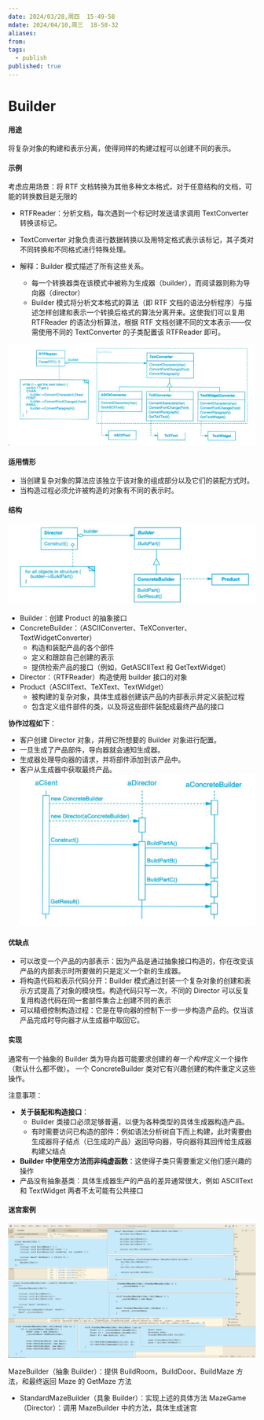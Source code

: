 ```yaml
---
date: 2024/03/28,周四  15-49-58
mdate: 2024/04/10,周三  18-58-32
aliases: 
from: 
tags:
  - publish
published: true
---
```



# Builder

#### 用途
将复杂对象的构建和表示分离，使得同样的构建过程可以创建不同的表示。

#### 示例
考虑应用场景：将 RTF 文档转换为其他多种文本格式，对于任意结构的文档，可能的转换数目是无限的

- RTFReader：分析文档，每次遇到一个标记时发送请求调用 TextConverter 转换该标记。
- TextConverter 对象负责进行数据转换以及用特定格式表示该标记，其子类对不同转换和不同格式进行特殊处理。

- 解释：Builder 模式描述了所有这些关系。
	- 每一个转换器类在该模式中被称为生成器（builder），而阅读器则称为导向器（director）
	- Builder 模式将分析文本格式的算法（即 RTF 文档的语法分析程序）与描述怎样创建和表示一个转换后格式的算法分离开来。这使我们可以复用 RTFReader 的语法分析算法，根据 RTF 文档创建不同的文本表示——仅需使用不同的 TextConverter 的子类配置该 RTFReader 即可。

![](./assets/3.2-Builder-%E7%94%9F%E6%88%90%E5%99%A8%E6%A8%A1%E5%BC%8F-%E5%88%9B%E5%BB%BA%E5%9E%8B%E6%A8%A1%E5%BC%8F/image-2023-09-24_15-03-46-060.png)


#### 适用情形

- 当创建复杂对象的算法应该独立于该对象的组成部分以及它们的装配方式时。
- 当构造过程必须允许被构造的对象有不同的表示时。

#### 结构

![](./assets/3.2-Builder-%E7%94%9F%E6%88%90%E5%99%A8%E6%A8%A1%E5%BC%8F-%E5%88%9B%E5%BB%BA%E5%9E%8B%E6%A8%A1%E5%BC%8F/image-2023-09-24_15-12-06-045.png)


- Builder：创建 Product 的抽象接口
- ConcreteBuilder：（ASCIIConverter、TeXConverter、 TextWidgetConverter）
	- 构造和装配产品的各个部件
	- 定义和跟踪自己创建的表示
	- 提供检索产品的接口（例如，GetASCIIText 和 GetTextWidget）
- Director：（RTFReader）构造使用 builder 接口的对象
- Product（ASCIIText、TeXText、TextWidget）
	- 被构建的复杂对象，具体生成器创建该产品的内部表示并定义装配过程
	- 包含定义组件部件的类，以及将这些部件装配成最终产品的接口

**协作过程如下**：
- 客户创建 Director 对象，并用它所想要的 Builder 对象进行配置。
- 一旦生成了产品部件，导向器就会通知生成器。
- 生成器处理导向器的请求，并将部件添加到该产品中。
- 客户从生成器中获取最终产品。
![](./assets/3.2-Builder-%E7%94%9F%E6%88%90%E5%99%A8%E6%A8%A1%E5%BC%8F-%E5%88%9B%E5%BB%BA%E5%9E%8B%E6%A8%A1%E5%BC%8F/image-2023-09-24_15-22-11-430.png)

#### 优缺点

- 可以改变一个产品的内部表示：因为产品是通过抽象接口构造的，你在改变该产品的内部表示时所要做的只是定义一个新的生成器。
- 将构造代码和表示代码分开：Builder 模式通过封装一个复杂对象的创建和表示方式提高了对象的模块性。构造代码只写一次，不同的 Director 可以反复复用构造代码在同一套部件集合上创建不同的表示
- 可以精细控制构造过程：它是在导向器的控制下一步一步构造产品的。仅当该产品完成时导向器才从生成器中取回它。


#### 实现

通常有一个抽象的 Builder 类为导向器可能要求创建的*每一个构件*定义一个操作（默认什么都不做）。
一个 ConcreteBuilder 类对它有兴趣创建的构件重定义这些操作。

注意事项：
- **关于装配和构造接口**：
	- Builder 类接口必须足够普遍，以便为各种类型的具体生成器构造产品。
	- 有时需要访问已构造的部件：例如语法分析树自下而上构建，此时需要由生成器将子结点（已生成的产品）返回导向器，导向器将其回传给生成器构建父结点
- **Builder 中使用空方法而非纯虚函数**：这使得子类只需要重定义他们感兴趣的操作
- 产品没有抽象基类：具体生成器生产的产品的差异通常很大，例如 ASCIIText 和 TextWidget 两者不太可能有公共接口


#### 迷宫案例
![](./assets/3.2-Builder-%E7%94%9F%E6%88%90%E5%99%A8%E6%A8%A1%E5%BC%8F-%E5%88%9B%E5%BB%BA%E5%9E%8B%E6%A8%A1%E5%BC%8F/image-2023-09-24_17-07-30-846.png)


MazeBuilder（抽象 Builder）：提供 BuildRoom，BuildDoor、BuildMaze 方法，和最终返回 Maze 的 GetMaze 方法
- StandardMazeBuilder（具象 Builder）：实现上述的具体方法
MazeGame（Director）：调用 MazeBuilder 中的方法，具体生成迷宫

